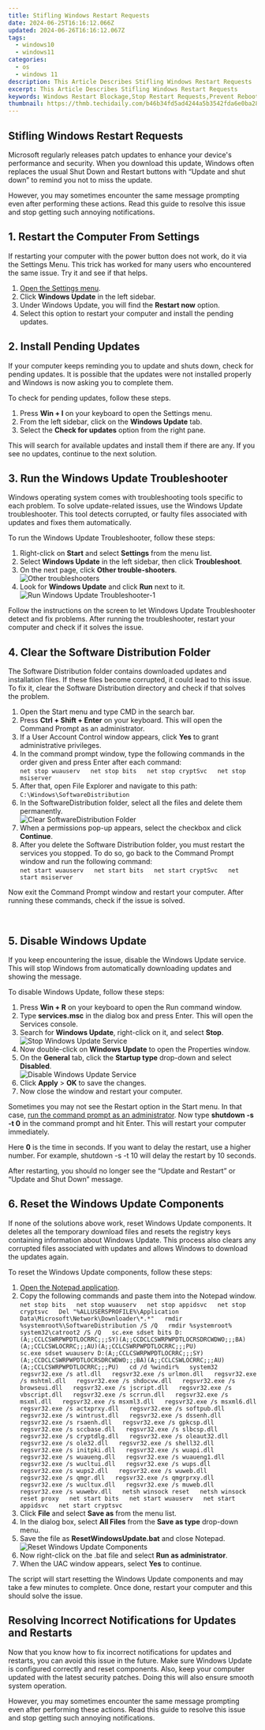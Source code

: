 ```yaml
---
title: Stifling Windows Restart Requests
date: 2024-06-25T16:16:12.066Z
updated: 2024-06-26T16:16:12.067Z
tags:
  - windows10
  - windows11
categories:
  - os
  - windows 11
description: This Article Describes Stifling Windows Restart Requests
excerpt: This Article Describes Stifling Windows Restart Requests
keywords: Windows Restart Blockage,Stop Restart Requests,Prevent Reboot Issues,Disable Windows Refresh,Stifle System Restart,Cease Reboot Prompts,Halt Windows Restarts
thumbnail: https://thmb.techidaily.com/b46b34fd5ad4244a5b3542fda6e0ba281358e5c36628241992e02c966a06886d.jpg
---
```


## Stifling Windows Restart Requests

 Microsoft regularly releases patch updates to enhance your device's performance and security. When you download this update, Windows often replaces the usual Shut Down and Restart buttons with “Update and shut down” to remind you not to miss the update.

 However, you may sometimes encounter the same message prompting even after performing these actions. Read this guide to resolve this issue and stop getting such annoying notifications.

## 1\. Restart the Computer From Settings

 If restarting your computer with the power button does not work, do it via the Settings Menu. This trick has worked for many users who encountered the same issue. Try it and see if that helps.

1. [Open the Settings menu](https://www.makeuseof.com/windows-ways-to-open-system-settings/).
2. Click **Windows Update** in the left sidebar.
3. Under Windows Update, you will find the **Restart now** option.
4. Select this option to restart your computer and install the pending updates.

## 2\. Install Pending Updates

 If your computer keeps reminding you to update and shuts down, check for pending updates. It is possible that the updates were not installed properly and Windows is now asking you to complete them.

 To check for pending updates, follow these steps.

1. Press **Win + I** on your keyboard to open the Settings menu.
2. From the left sidebar, click on the **Windows Update** tab.
3. Select the **Check for updates** option from the right pane.

 This will search for available updates and install them if there are any. If you see no updates, continue to the next solution.

## 3\. Run the Windows Update Troubleshooter

 Windows operating system comes with troubleshooting tools specific to each problem. To solve update-related issues, use the Windows Update troubleshooter. This tool detects corrupted, or faulty files associated with updates and fixes them automatically.

 To run the Windows Update Troubleshooter, follow these steps:

1. Right-click on **Start** and select **Settings** from the menu list.
2. Select **Windows Update** in the left sidebar, then click **Troubleshoot**.
3. On the next page, click **Other trouble-shooters**.  
![Other troubleshooters](https://static1.makeuseofimages.com/wordpress/wp-content/uploads/2023/05/other-troubleshooters.jpg)
4. Look for **Windows Update** and click **Run** next to it.  
![Run Windows Update Troubleshooter-1](https://static1.makeuseofimages.com/wordpress/wp-content/uploads/2023/06/run-windows-update-troubleshooter-1.jpg)

 Follow the instructions on the screen to let Windows Update Troubleshooter detect and fix problems. After running the troubleshooter, restart your computer and check if it solves the issue.

## 4\. Clear the Software Distribution Folder

 The Software Distribution folder contains downloaded updates and installation files. If these files become corrupted, it could lead to this issue. To fix it, clear the Software Distribution directory and check if that solves the problem.

1. Open the Start menu and type CMD in the search bar.
2. Press **Ctrl + Shift + Enter** on your keyboard. This will open the Command Prompt as an administrator.
3. If a User Account Control window appears, click **Yes** to grant administrative privileges.
4. In the command prompt window, type the following commands in the order given and press Enter after each command:  
`net stop wuauserv  
net stop bits  
net stop cryptSvc  
net stop msiserver`
5. After that, open File Explorer and navigate to this path:  
`C:\Windows\SoftwareDistribution`
6. In the SoftwareDistribution folder, select all the files and delete them permanently.  
![Clear SoftwareDistribution Folder](https://static1.makeuseofimages.com/wordpress/wp-content/uploads/2023/05/clear-softwaredistribution-folder.jpg)
7. When a permissions pop-up appears, select the checkbox and click **Continue**.
8. After you delete the Software Distribution folder, you must restart the services you stopped. To do so, go back to the Command Prompt window and run the following command:  
`net start wuauserv  
net start bits  
net start cryptSvc  
net start msiserver`

 Now exit the Command Prompt window and restart your computer. After running these commands, check if the issue is solved.

 ​​​​

## 5\. Disable Windows Update

 If you keep encountering the issue, disable the Windows Update service. This will stop Windows from automatically downloading updates and showing the message.

 To disable Windows Update, follow these steps:

1. Press **Win + R** on your keyboard to open the Run command window.
2. Type **services.msc** in the dialog box and press Enter. This will open the Services console.
3. Search for **Windows Update**, right-click on it, and select **Stop**.  
![Stop Windows Update Service](https://static1.makeuseofimages.com/wordpress/wp-content/uploads/2023/06/stop-windows-update-service.jpg)
4. Now double-click on **Windows Update** to open the Properties window.
5. On the **General** tab, click the **Startup type** drop-down and select **Disabled**.  
![Disable Windows Update Service](https://static1.makeuseofimages.com/wordpress/wp-content/uploads/2023/06/disable-windows-update-service.jpg)
6. Click **Apply** \> **OK** to save the changes.
7. Now close the window and restart your computer.

 Sometimes you may not see the Restart option in the Start menu. In that case, [run the command prompt as an administrator](https://www.makeuseof.com/windows-run-command-prompt-admin/). Now type **shutdown -s -t 0** in the command prompt and hit Enter. This will restart your computer immediately.

 Here **0** is the time in seconds. If you want to delay the restart, use a higher number. For example, shutdown -s -t 10 will delay the restart by 10 seconds.

 ​​​​​After restarting, you should no longer see the “Update and Restart” or “Update and Shut Down” message.

## 6\. Reset the Windows Update Components

 If none of the solutions above work, reset Windows Update components. It deletes all the temporary download files and resets the registry keys containing information about Windows Update. This process also clears any corrupted files associated with updates and allows Windows to download the updates again.

 To reset the Windows Update components, follow these steps:

1. [Open the Notepad application](https://www.makeuseof.com/windows-11-open-notepad/).
2. Copy the following commands and paste them into the Notepad window.  
`net stop bits  
net stop wuauserv  
net stop appidsvc  
net stop cryptsvc  
Del "%ALLUSERSPROFILE%\Application Data\Microsoft\Network\Downloader\*.*"  
rmdir %systemroot%\SoftwareDistribution /S /Q  
rmdir %systemroot%  
system32\catroot2 /S /Q  
sc.exe sdset bits D:(A;;CCLCSWRPWPDTLOCRRC;;;SY)(A;;CCDCLCSWRPWPDTLOCRSDRCWDWO;;;BA)(A;;CCLCSWLOCRRC;;;AU)(A;;CCLCSWRPWPDTLOCRRC;;;PU)  
sc.exe sdset wuauserv D:(A;;CCLCSWRPWPDTLOCRRC;;;SY)(A;;CCDCLCSWRPWPDTLOCRSDRCWDWO;;;BA)(A;;CCLCSWLOCRRC;;;AU)(A;;CCLCSWRPWPDTLOCRRC;;;PU)  
cd /d %windir%  
system32  
regsvr32.exe /s atl.dll  
regsvr32.exe /s urlmon.dll  
regsvr32.exe /s mshtml.dll  
regsvr32.exe /s shdocvw.dll  
regsvr32.exe /s browseui.dll  
regsvr32.exe /s jscript.dll  
regsvr32.exe /s vbscript.dll  
regsvr32.exe /s scrrun.dll  
regsvr32.exe /s msxml.dll  
regsvr32.exe /s msxml3.dll  
regsvr32.exe /s msxml6.dll  
regsvr32.exe /s actxprxy.dll  
regsvr32.exe /s softpub.dll  
regsvr32.exe /s wintrust.dll  
regsvr32.exe /s dssenh.dll  
regsvr32.exe /s rsaenh.dll  
regsvr32.exe /s gpkcsp.dll  
regsvr32.exe /s sccbase.dll  
regsvr32.exe /s slbcsp.dll  
regsvr32.exe /s cryptdlg.dll  
regsvr32.exe /s oleaut32.dll  
regsvr32.exe /s ole32.dll  
regsvr32.exe /s shell32.dll  
regsvr32.exe /s initpki.dll  
regsvr32.exe /s wuapi.dll  
regsvr32.exe /s wuaueng.dll  
regsvr32.exe /s wuaueng1.dll  
regsvr32.exe /s wucltui.dll  
regsvr32.exe /s wups.dll  
regsvr32.exe /s wups2.dll  
regsvr32.exe /s wuweb.dll  
regsvr32.exe /s qmgr.dll  
regsvr32.exe /s qmgrprxy.dll  
regsvr32.exe /s wucltux.dll  
regsvr32.exe /s muweb.dll  
regsvr32.exe /s wuwebv.dll  
netsh winsock reset  
netsh winsock reset proxy  
net start bits  
net start wuauserv  
net start appidsvc  
net start cryptsvc`
3. Click **File** and select **Save as** from the menu list.
4. In the dialog box, select **All Files** from the **Save as type** drop-down menu.
5. Save the file as **ResetWindowsUpdate.bat** and close Notepad.  
![Reset Windows Update Components](https://static1.makeuseofimages.com/wordpress/wp-content/uploads/2023/03/reset-windows-update-components.jpg)
6. Now right-click on the .bat file and select **Run as administrator**.
7. When the UAC window appears, select **Yes** to continue.

 The script will start resetting the Windows Update components and may take a few minutes to complete. Once done, restart your computer and this should solve the issue.

## Resolving Incorrect Notifications for Updates and Restarts

 Now that you know how to fix incorrect notifications for updates and restarts, you can avoid this issue in the future. Make sure Windows Update is configured correctly and reset components. Also, keep your computer updated with the latest security patches. Doing this will also ensure smooth system operation.

 However, you may sometimes encounter the same message prompting even after performing these actions. Read this guide to resolve this issue and stop getting such annoying notifications.



<ins class="adsbygoogle"
      style="display:block"
      data-ad-client="ca-pub-7571918770474297"
      data-ad-slot="8358498916"
      data-ad-format="auto"
      data-full-width-responsive="true"></ins>